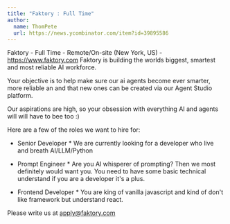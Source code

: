 ```yaml
---
title: "Faktory : Full Time"
author:
  name: ThomPete
  url: https://news.ycombinator.com/item?id=39895586
---
```

Faktory - Full Time - Remote&#x2F;On-site (New York, US) - <a href="https:&#x2F;&#x2F;www.faktory.com" rel="nofollow">https:&#x2F;&#x2F;www.faktory.com</a>
Faktory is building the worlds biggest, smartest and most reliable AI workforce.

Your objective is to help make sure our ai agents become ever smarter, more reliable an and that new ones can be created via our Agent Studio platform.

Our aspirations are high, so your obsession with everything AI and agents will will have to bee too :)

Here are a few of the roles we want to hire for:

* Senior Developer * We are currently looking for a developer who live and breath AI&#x2F;LLM&#x2F;Python

* Prompt Engineer * Are you AI whisperer of prompting? Then we most definitely would want you. You need to have some basic technical understand if you are a developer it&#x27;s a plus.

* Frontend Developer * You are king of vanilla javascript and kind of don&#x27;t like framework but understand react.

Please write us at apply@faktory.com
